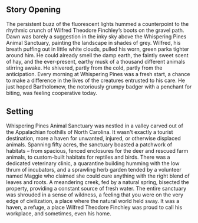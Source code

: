 ## Story Opening

The persistent buzz of the fluorescent lights hummed a counterpoint to the rhythmic crunch of Wilfred Theodore Finchley’s boots on the gravel path. Dawn was barely a suggestion in the inky sky above the Whispering Pines Animal Sanctuary, painting the landscape in shades of grey. Wilfred, his breath puffing out in little white clouds, pulled his worn, green parka tighter around him. He could already smell the damp earth, the faintly sweet scent of hay, and the ever-present, earthy musk of a thousand different animals stirring awake. He shivered, partly from the cold, partly from the anticipation. Every morning at Whispering Pines was a fresh start, a chance to make a difference in the lives of the creatures entrusted to his care. He just hoped Bartholomew, the notoriously grumpy badger with a penchant for biting, was feeling cooperative today.
## Setting

Whispering Pines Animal Sanctuary was nestled in a valley carved out of the Appalachian foothills of North Carolina. It wasn't exactly a tourist destination, more a haven for unwanted, injured, or otherwise displaced animals. Spanning fifty acres, the sanctuary boasted a patchwork of habitats – from spacious, fenced enclosures for the deer and rescued farm animals, to custom-built habitats for reptiles and birds. There was a dedicated veterinary clinic, a quarantine building humming with the low thrum of incubators, and a sprawling herb garden tended by a volunteer named Maggie who claimed she could cure anything with the right blend of leaves and roots. A meandering creek, fed by a natural spring, bisected the property, providing a constant source of fresh water. The entire sanctuary was shrouded in a sense of wildness, a feeling that you were on the very edge of civilization, a place where the natural world held sway. It was a haven, a refuge, a place Wilfred Theodore Finchley was proud to call his workplace, and sometimes, even his home.
